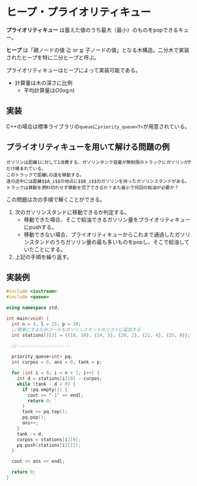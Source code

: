 # ヒープ・プライオリティキュー

**プライオリティキュー** は蓄えた値のうち最大（最小）のものをpopできるキュー。

**ヒープ** は「親ノードの値 ≧ or ≦ 子ノードの値」となる木構造。二分木で実装されたヒープを特に二分ヒープと呼ぶ。

プライオリティキューはヒープによって実装可能である。

* 計算量は木の深さに比例
  * 平均計算量は$O(\log n)$

## 実装

C++の場合は標準ライブラリの`queue`に`priority_queue<T>`が用意されている。

## プライオリティキューを用いて解ける問題の例

```
ガソリンは距離1に対して1消費する、ガソリンタンク容量が無制限のトラックにガソリンがPだけ積まれている。
このトラックで距離Lの道を移動する。
道の途中には距離$$A_i$$の地点に$$B_i$$のガソリンを持ったガソリンスタンドがある。
トラックは移動を燃料切れせず移動を完了できるか？また最小で何回の給油が必要か？
```

この問題は次の手順で解くことができる。

1. 次のガソリンスタンドに移動できるか判定する。
   * 移動できた場合、そこで給油できるガソリン量をプライオリティキューにpushする。
   * 移動できない場合、プライオリティキューからこれまで通過したガソリンスタンドのうちガソリン量の最も多いものをpopし、そこで給油していたことにする。
2. 上記の手順を繰り返す。

## 実装例

```cpp
#include <iostream>
#include <queue>

using namespace std;

int main(void) {
  int n = 4, l = 25, p = 10;
  //簡単にするためゴールもガソリンスタンドのリストに追加する
  int stations[][2] = {{10, 10}, {14, 5}, {20, 2}, {21, 4}, {25, 0}};

  //--------------------

  priority_queue<int> pq;
  int curpos = 0, ans = 0, tank = p;

  for (int i = 0; i < n + 1; i++) {
    int d = stations[i][0] - curpos;
    while (tank - d < 0) {
      if (pq.empty()) {
        cout << "-1" << endl;
        return 0;
      }
      tank += pq.top();
      pq.pop();
      ans++;
    }
    tank -= d;
    curpos = stations[i][0];
    pq.push(stations[i][1]);
  }

  cout << ans << endl;

  return 0;
}
```
